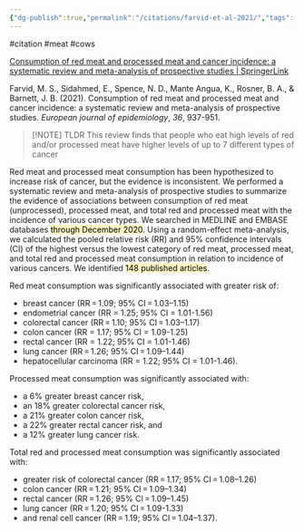 ```yaml
---
{"dg-publish":true,"permalink":"/citations/farvid-et-al-2021/","tags":["#citation","#meat","#cows"],"created":"2025-10-23T17:42:46.757+01:00","updated":"2025-10-23T18:06:08.955+01:00"}
---
```


#citation #meat #cows

[Consumption of red meat and processed meat and cancer incidence: a systematic review and meta-analysis of prospective studies | SpringerLink](https://link.springer.com/article/10.1007/s10654-021-00741-9)

Farvid, M. S., Sidahmed, E., Spence, N. D., Mante Angua, K., Rosner, B. A., & Barnett, J. B. (2021). Consumption of red meat and processed meat and cancer incidence: a systematic review and meta-analysis of prospective studies. _European journal of epidemiology_, _36_, 937-951.


> [!NOTE] TLDR
> This review finds that people who eat high levels of red and/or processed meat have higher levels of up to 7 different types of cancer


Red meat and processed meat consumption has been hypothesized to increase risk of cancer, but the evidence is inconsistent. We performed a systematic review and meta-analysis of prospective studies to summarize the evidence of associations between consumption of red meat (unprocessed), processed meat, and total red and processed meat with the incidence of various cancer types. We searched in MEDLINE and EMBASE databases <mark style="background: #FFF3A3A6;">through December 2020</mark>. Using a random-effect meta-analysis, we calculated the pooled relative risk (RR) and 95% confidence intervals (CI) of the highest versus the lowest category of red meat, processed meat, and total red and processed meat consumption in relation to incidence of various cancers. We identified <mark style="background: #FFF3A3A6;">148 published articles</mark>. 

Red meat consumption was significantly associated with greater risk of: 
- breast cancer (RR = 1.09; 95% CI = 1.03–1.15)
- endometrial cancer (RR = 1.25; 95% CI = 1.01-1.56)
- colorectal cancer (RR = 1.10; 95% CI = 1.03–1.17)
- colon cancer (RR = 1.17; 95% CI = 1.09-1.25)
- rectal cancer (RR = 1.22; 95% CI = 1.01-1.46)
- lung cancer (RR = 1.26; 95% CI = 1.09–1.44)
- hepatocellular carcinoma (RR = 1.22; 95% CI = 1.01-1.46). 

Processed meat consumption was significantly associated with: 
- a 6% greater breast cancer risk, 
- an 18% greater colorectal cancer risk, 
- a 21% greater colon cancer risk, 
- a 22% greater rectal cancer risk, and 
- a 12% greater lung cancer risk. 

Total red and processed meat consumption was significantly associated with:
- greater risk of colorectal cancer (RR = 1.17; 95% CI = 1.08–1.26)
- colon cancer (RR = 1.21; 95% CI = 1.09–1.34)
- rectal cancer (RR = 1.26; 95% CI = 1.09–1.45)
- lung cancer (RR = 1.20; 95% CI = 1.09-1.33)
- and renal cell cancer (RR = 1.19; 95% CI = 1.04–1.37).